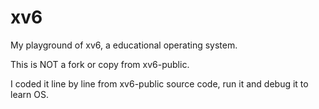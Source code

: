 # xv6
My playground of xv6, a educational operating system.

This is NOT a fork or copy from xv6-public.

I coded it line by line from xv6-public source code, run it and debug it to learn OS.
